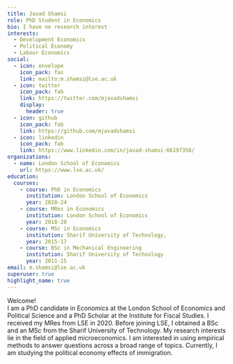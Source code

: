 ```yaml
---
title: Javad Shamsi
role: PhD Student in Economics
bio: I have no research interest
interests:
  - Development Economics
  - Political Economy
  - Labour Economics
social:
  - icon: envelope
    icon_pack: fas
    link: mailto:m.shamsi@lse.ac.uk
  - icon: twitter
    icon_pack: fab
    link: https://twitter.com/mjavadshamsi
    display:
      header: true
  - icon: github
    icon_pack: fab
    link: https://github.com/mjavadshamsi
  - icon: linkedin
    icon_pack: fab
    link: https://www.linkedin.com/in/javad-shamsi-66197358/
organizations:
  - name: London School of Economics
    url: https://www.lse.ac.uk/
education:
  courses:
    - course: PhD in Economics
      institution: London School of Economics
      year: 2020-24
    - course: MRes in Economics
      institution: London School of Economics
      year: 2018-20
    - course: MSc in Economics
      institution: Sharif University of Technology,
      year: 2015-17
    - course: BSc in Mechanical Engineering
      institution: Sharif University of Technology
      year: 2011-15
email: m.shamsi@lse.ac.uk
superuser: true
highlight_name: true
---
```

Welcome!\
I am a PhD candidate in Economics at the London School of Economics and Political Science and a PhD Scholar at the Institute for Fiscal Studies. I received my MRes from LSE in 2020. Before joining LSE, I obtained a BSc and an MSc from the Sharif University of Technology. My research interests lie in the field of applied microeconomics. I am interested in using empirical methods to answer questions across a broad range of topics. Currently, I am studying the political economy effects of immigration.